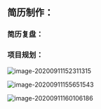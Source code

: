 ## 简历制作：



### 简历复盘：

### 项目规划：

![image-20200911152311315](C:%5CUsers%5Clenovo%5CAppData%5CRoaming%5CTypora%5Ctypora-user-images%5Cimage-20200911152311315.png)

![image-20200911155651543](C:%5CUsers%5Clenovo%5CAppData%5CRoaming%5CTypora%5Ctypora-user-images%5Cimage-20200911155651543.png)

![image-20200911160106186](C:%5CUsers%5Clenovo%5CAppData%5CRoaming%5CTypora%5Ctypora-user-images%5Cimage-20200911160106186.png)